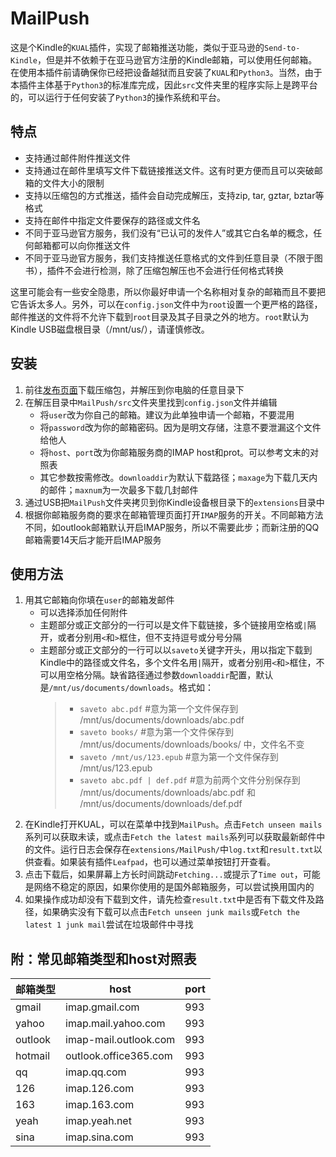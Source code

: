 # MailPush
这是个Kindle的`KUAL`插件，实现了邮箱推送功能，类似于亚马逊的`Send-to-Kindle`，但是并不依赖于在亚马逊官方注册的Kindle邮箱，可以使用任何邮箱。在使用本插件前请确保你已经把设备越狱而且安装了`KUAL`和`Python3`。当然，由于本插件主体基于`Python3`的标准库完成，因此`src`文件夹里的程序实际上是跨平台的，可以运行于任何安装了`Python3`的操作系统和平台。
## 特点
* 支持通过邮件附件推送文件
* 支持通过在邮件里填写文件下载链接推送文件。这有时更方便而且可以突破邮箱的文件大小的限制
* 支持以压缩包的方式推送，插件会自动完成解压，支持zip, tar, gztar, bztar等格式
* 支持在邮件中指定文件要保存的路径或文件名
* 不同于亚马逊官方服务，我们没有“已认可的发件人”或其它白名单的概念，任何邮箱都可以向你推送文件
* 不同于亚马逊官方服务，我们支持推送任意格式的文件到任意目录（不限于图书），插件不会进行检测，除了压缩包解压也不会进行任何格式转换  

这里可能会有一些安全隐患，所以你最好申请一个名称相对复杂的邮箱而且不要把它告诉太多人。另外，可以在`config.json`文件中为`root`设置一个更严格的路径，邮件推送的文件将不允许下载到`root`目录及其子目录之外的地方。`root`默认为Kindle USB磁盘根目录（/mnt/us/），请谨慎修改。
## 安装
1. 前往[发布页面](https://github.com/guo-yong-zhi/MailPush/releases)下载压缩包，并解压到你电脑的任意目录下
2. 在解压目录中`MailPush/src`文件夹里找到`config.json`文件并编辑
   * 将`user`改为你自己的邮箱。建议为此单独申请一个邮箱，不要混用
   * 将`password`改为你的邮箱密码。因为是明文存储，注意不要泄漏这个文件给他人
   * 将`host`、`port`改为你邮箱服务商的IMAP host和prot。可以参考文末的对照表
   * 其它参数按需修改。`downloaddir`为默认下载路径；`maxage`为下载几天内的邮件；`maxnum`为一次最多下载几封邮件
3. 通过USB把`MailPush`文件夹拷贝到你Kindle设备根目录下的`extensions`目录中
4. 根据你邮箱服务商的要求在邮箱管理页面打开`IMAP`服务的开关。不同邮箱方法不同，如outlook邮箱默认开启IMAP服务，所以不需要此步；而新注册的QQ邮箱需要14天后才能开启IMAP服务
## 使用方法
1. 用其它邮箱向你填在`user`的邮箱发邮件
   * 可以选择添加任何附件
   * 主题部分或正文部分的一行可以是文件下载链接，多个链接用空格或`|`隔开，或者分别用`<`和`>`框住，但不支持逗号或分号分隔
   * 主题部分或正文部分的一行可以以`saveto`关键字开头，用以指定下载到Kindle中的路径或文件名，多个文件名用`|`隔开，或者分别用`<`和`>`框住，不可以用空格分隔。缺省路径通过参数`downloaddir`配置，默认是`/mnt/us/documents/downloads`。格式如：
      > * `saveto abc.pdf` #意为第一个文件保存到 /mnt/us/documents/downloads/abc.pdf
      > * `saveto books/` #意为第一个文件保存到 /mnt/us/documents/downloads/books/ 中，文件名不变
      > * `saveto /mnt/us/123.epub` #意为第一个文件保存到 /mnt/us/123.epub
      > * `saveto abc.pdf | def.pdf` #意为前两个文件分别保存到 /mnt/us/documents/downloads/abc.pdf 和 /mnt/us/documents/downloads/def.pdf
2. 在Kindle打开KUAL，可以在菜单中找到`MailPush`。点击`Fetch unseen mails`系列可以获取未读，或点击`Fetch the latest mails`系列可以获取最新邮件中的文件。运行日志会保存在`extensions/MailPush/`中`log.txt`和`result.txt`以供查看。如果装有插件`Leafpad`，也可以通过菜单按钮打开查看。
3. 点击下载后，如果屏幕上方长时间跳动`Fetching...`或提示了`Time out`，可能是网络不稳定的原因，如果你使用的是国外邮箱服务，可以尝试换用国内的
4. 如果操作成功却没有下载到文件，请先检查`result.txt`中是否有下载文件及路径，如果确实没有下载可以点击`Fetch unseen junk mails`或`Fetch the latest 1 junk mail`尝试在垃圾邮件中寻找
## 附：常见邮箱类型和host对照表
|邮箱类型|host|port|
|----|----|----|
|gmail|imap.gmail.com|993|
|yahoo|imap.mail.yahoo.com|993|
|outlook|imap-mail.outlook.com|993|
|hotmail|outlook.office365.com|993|
|qq|imap.qq.com|993|
|126|imap.126.com|993|
|163|imap.163.com|993|
|yeah|imap.yeah.net|993|
|sina|imap.sina.com|993|